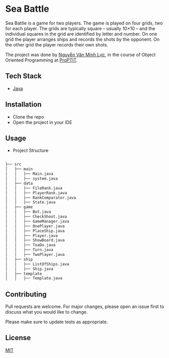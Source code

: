 # Sea Battle

Sea Battle is a game for two players. The game is played on four grids, two for each player. The grids are typically square – usually 10×10 – and the individual squares in the grid are identified by letter and number. On one grid the player arranges ships and records the shots by the opponent. On the other grid the player records their own shots.


The project was done by [Nguyễn Văn Minh Lực](https://github.com/naa-ntu), in the course of Object Oriented Programming at [ProPTIT](https://proptit.com/).


## Tech Stack

- [Java](https://www.java.com/en/) 


## Installation

- Clone the repo
- Open the project in your IDE


## Usage

- Project Structure

```bash

├── src
│   ├── main
│   │   ├── Main.java
│   │   ├── system.java
│   ├── data
│   │   ├── FileRank.java
│   │   ├── PlayerRank.java
│   │   ├── RankComparator.java
│   │   ├── State.java
│   ├── game
│   │   ├── Bot.java
│   │   ├── CheckShoot.java
│   │   ├── GameManager.java
│   │   ├── OnePlayer.java
│   │   ├── PlaceShip.java
│   │   ├── Player.java
│   │   ├── ShowBoard.java
│   │   ├── ToaDo.java
│   │   ├── Turn.java
│   │   ├── TwoPlayer.java
│   ├── ship
│   │   ├── ListOfShips.java
│   │   ├── Ship.java
│   ├── template
│   │   ├── Template.java


```

## Contributing

Pull requests are welcome. For major changes, please open an issue first
to discuss what you would like to change.

Please make sure to update tests as appropriate.

## License

[MIT](https://choosealicense.com/licenses/mit/)